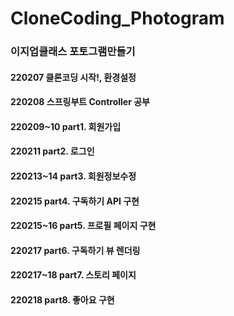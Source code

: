 # CloneCoding_Photogram

### 이지업클래스 포토그램만들기

#### 220207 __클론코딩 시작!, 환경설정__

#### 220208 __스프링부트 Controller 공부__

#### 220209~10 __part1. 회원가입__

#### 220211 __part2. 로그인__

#### 220213~14 __part3. 회원정보수정__

#### 220215 __part4. 구독하기 API 구현__

#### 220215~16 __part5. 프로필 페이지 구현__

#### 220217 __part6. 구독하기 뷰 렌더링__

#### 220217~18 __part7. 스토리 페이지__

#### 220218 __part8. 좋아요 구현__

